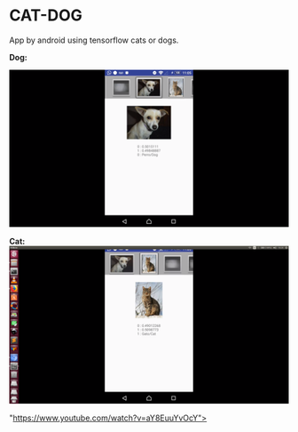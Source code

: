 # CAT-DOG
App by android using tensorflow cats or dogs.

<b>Dog:</b>

<img src="dog.png" />

<b>Cat:</b>
<img src="cat.png" />


"https://www.youtube.com/watch?v=aY8EuuYvOcY">

